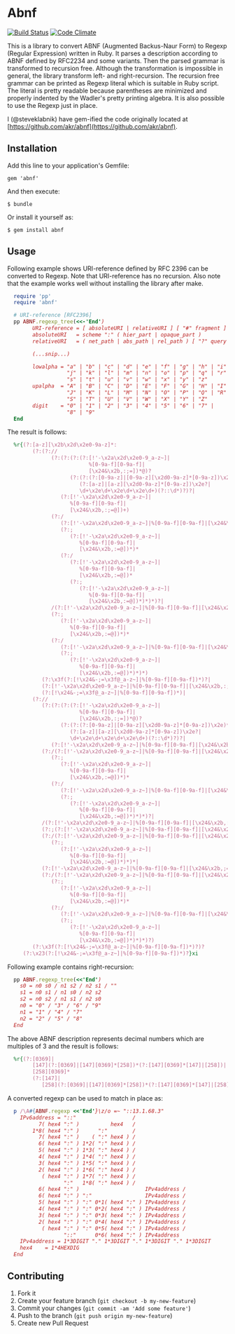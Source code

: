 # Abnf

[![Build Status](https://travis-ci.org/steveklabnik/abnf.png?branch=master)](https://travis-ci.org/steveklabnik/abnf) [![Code Climate](https://codeclimate.com/github/steveklabnik/abnf.png)](https://codeclimate.com/github/steveklabnik/abnf)

This is a library to convert ABNF (Augmented Backus-Naur Form) to Regexp
(Regular Expression) written in Ruby.  It parses a description according to
ABNF defined by RFC2234 and some variants.  Then the parsed grammar is
transformed to recursion free.  Although the transformation is impossible in
general, the library transform left- and right-recursion.  The recursion free
grammar can be printed as Regexp literal which is suitable in Ruby script.  The
literal is pretty readable because parentheses are minimized and properly
indented by the Wadler's pretty printing algebra.  It is also possible to use
the Regexp just in place.

I (@steveklabnik) have gem-ified the code originally located at
[https://github.com/akr/abnf](https://github.com/akr/abnf).

## Installation

Add this line to your application's Gemfile:

    gem 'abnf'

And then execute:

    $ bundle

Or install it yourself as:

    $ gem install abnf

## Usage

Following example shows URI-reference defined by RFC 2396 can be converted to
Regexp.
Note that URI-reference has no recursion.
Also note that the example works well without installing the library after make.

```ruby
  require 'pp'
  require 'abnf'

  # URI-reference [RFC2396]
  pp ABNF.regexp_tree(<<-'End')
        URI-reference = [ absoluteURI | relativeURI ] [ "#" fragment ]
        absoluteURI   = scheme ":" ( hier_part | opaque_part )
        relativeURI   = ( net_path | abs_path | rel_path ) [ "?" query ]

        (...snip...)

        lowalpha = "a" | "b" | "c" | "d" | "e" | "f" | "g" | "h" | "i" |
                   "j" | "k" | "l" | "m" | "n" | "o" | "p" | "q" | "r" |
                   "s" | "t" | "u" | "v" | "w" | "x" | "y" | "z"
        upalpha  = "A" | "B" | "C" | "D" | "E" | "F" | "G" | "H" | "I" |
                   "J" | "K" | "L" | "M" | "N" | "O" | "P" | "Q" | "R" |
                   "S" | "T" | "U" | "V" | "W" | "X" | "Y" | "Z"
        digit    = "0" | "1" | "2" | "3" | "4" | "5" | "6" | "7" |
                   "8" | "9"
  End
```

The result is follows:

```ruby
  %r{(?:[a-z][\x2b\x2d\x2e0-9a-z]*:
        (?:(?://
              (?:(?:(?:(?:[!'-\x2a\x2d\x2e0-9_a-z~]|
                          %[0-9a-f][0-9a-f]|
                          [\x24&\x2b,:;=])*@)?
                    (?:(?:(?:[0-9a-z]|[0-9a-z][\x2d0-9a-z]*[0-9a-z])\x2e)*
                       (?:[a-z]|[a-z][\x2d0-9a-z]*[0-9a-z])\x2e?|
                       \d+\x2e\d+\x2e\d+\x2e\d+)(?::\d*)?)?|
                 (?:[!'-\x2a\x2d\x2e0-9_a-z~]|
                    %[0-9a-f][0-9a-f]|
                    [\x24&\x2b,:;=@])+)
              (?:/
                 (?:[!'-\x2a\x2d\x2e0-9_a-z~]|%[0-9a-f][0-9a-f]|[\x24&\x2b,:=@])*
                 (?:;
                    (?:[!'-\x2a\x2d\x2e0-9_a-z~]|
                       %[0-9a-f][0-9a-f]|
                       [\x24&\x2b,:=@])*)*
                 (?:/
                    (?:[!'-\x2a\x2d\x2e0-9_a-z~]|
                       %[0-9a-f][0-9a-f]|
                       [\x24&\x2b,:=@])*
                    (?:;
                       (?:[!'-\x2a\x2d\x2e0-9_a-z~]|
                          %[0-9a-f][0-9a-f]|
                          [\x24&\x2b,:=@])*)*)*)?|
              /(?:[!'-\x2a\x2d\x2e0-9_a-z~]|%[0-9a-f][0-9a-f]|[\x24&\x2b,:=@])*
              (?:;
                 (?:[!'-\x2a\x2d\x2e0-9_a-z~]|
                    %[0-9a-f][0-9a-f]|
                    [\x24&\x2b,:=@])*)*
              (?:/
                 (?:[!'-\x2a\x2d\x2e0-9_a-z~]|%[0-9a-f][0-9a-f]|[\x24&\x2b,:=@])*
                 (?:;
                    (?:[!'-\x2a\x2d\x2e0-9_a-z~]|
                       %[0-9a-f][0-9a-f]|
                       [\x24&\x2b,:=@])*)*)*)
           (?:\x3f(?:[!\x24&-;=\x3f@_a-z~]|%[0-9a-f][0-9a-f])*)?|
           (?:[!'-\x2a\x2d\x2e0-9_a-z~]|%[0-9a-f][0-9a-f]|[\x24&\x2b,:;=\x3f@])
           (?:[!\x24&-;=\x3f@_a-z~]|%[0-9a-f][0-9a-f])*)|
        (?://
           (?:(?:(?:(?:[!'-\x2a\x2d\x2e0-9_a-z~]|
                       %[0-9a-f][0-9a-f]|
                       [\x24&\x2b,:;=])*@)?
                 (?:(?:(?:[0-9a-z]|[0-9a-z][\x2d0-9a-z]*[0-9a-z])\x2e)*
                    (?:[a-z]|[a-z][\x2d0-9a-z]*[0-9a-z])\x2e?|
                    \d+\x2e\d+\x2e\d+\x2e\d+)(?::\d*)?)?|
              (?:[!'-\x2a\x2d\x2e0-9_a-z~]|%[0-9a-f][0-9a-f]|[\x24&\x2b,:;=@])+)
           (?:/(?:[!'-\x2a\x2d\x2e0-9_a-z~]|%[0-9a-f][0-9a-f]|[\x24&\x2b,:=@])*
              (?:;
                 (?:[!'-\x2a\x2d\x2e0-9_a-z~]|
                    %[0-9a-f][0-9a-f]|
                    [\x24&\x2b,:=@])*)*
              (?:/
                 (?:[!'-\x2a\x2d\x2e0-9_a-z~]|%[0-9a-f][0-9a-f]|[\x24&\x2b,:=@])*
                 (?:;
                    (?:[!'-\x2a\x2d\x2e0-9_a-z~]|
                       %[0-9a-f][0-9a-f]|
                       [\x24&\x2b,:=@])*)*)*)?|
           /(?:[!'-\x2a\x2d\x2e0-9_a-z~]|%[0-9a-f][0-9a-f]|[\x24&\x2b,:=@])*
           (?:;(?:[!'-\x2a\x2d\x2e0-9_a-z~]|%[0-9a-f][0-9a-f]|[\x24&\x2b,:=@])*)*
           (?:/(?:[!'-\x2a\x2d\x2e0-9_a-z~]|%[0-9a-f][0-9a-f]|[\x24&\x2b,:=@])*
              (?:;
                 (?:[!'-\x2a\x2d\x2e0-9_a-z~]|
                    %[0-9a-f][0-9a-f]|
                    [\x24&\x2b,:=@])*)*)*|
           (?:[!'-\x2a\x2d\x2e0-9_a-z~]|%[0-9a-f][0-9a-f]|[\x24&\x2b,;=@])+
           (?:/(?:[!'-\x2a\x2d\x2e0-9_a-z~]|%[0-9a-f][0-9a-f]|[\x24&\x2b,:=@])*
              (?:;
                 (?:[!'-\x2a\x2d\x2e0-9_a-z~]|
                    %[0-9a-f][0-9a-f]|
                    [\x24&\x2b,:=@])*)*
              (?:/
                 (?:[!'-\x2a\x2d\x2e0-9_a-z~]|%[0-9a-f][0-9a-f]|[\x24&\x2b,:=@])*
                 (?:;
                    (?:[!'-\x2a\x2d\x2e0-9_a-z~]|
                       %[0-9a-f][0-9a-f]|
                       [\x24&\x2b,:=@])*)*)*)?)
        (?:\x3f(?:[!\x24&-;=\x3f@_a-z~]|%[0-9a-f][0-9a-f])*)?)?
     (?:\x23(?:[!\x24&-;=\x3f@_a-z~]|%[0-9a-f][0-9a-f])*)?}xi
```

Following example contains right-recursion:

```ruby
  pp ABNF.regexp_tree(<<'End')
    s0 = n0 s0 / n1 s2 / n2 s1 / ""
    s1 = n0 s1 / n1 s0 / n2 s2
    s2 = n0 s2 / n1 s1 / n2 s0
    n0 = "0" / "3" / "6" / "9"
    n1 = "1" / "4" / "7"
    n2 = "2" / "5" / "8"
  End
```

The above ABNF description represents decimal numbers
which are multiples of 3 and the result is follows:

```ruby
  %r{(?:[0369]|
        [147](?:[0369]|[147][0369]*[258])*(?:[147][0369]*[147]|[258])|
        [258][0369]*
        (?:[147]|
           [258](?:[0369]|[147][0369]*[258])*(?:[147][0369]*[147]|[258])))*}xi
```

A converted regexp can be used to match in place as:

```ruby
  p /\A#{ABNF.regexp <<'End'}\z/o =~ "::13.1.68.3"
    IPv6address = "::"                  /
          7( hex4 ":" )          hex4   /
        1*8( hex4 ":" )      ":"        /
          7( hex4 ":" )    ( ":" hex4 ) /
          6( hex4 ":" ) 1*2( ":" hex4 ) /
          5( hex4 ":" ) 1*3( ":" hex4 ) /
          4( hex4 ":" ) 1*4( ":" hex4 ) /
          3( hex4 ":" ) 1*5( ":" hex4 ) /
          2( hex4 ":" ) 1*6( ":" hex4 ) /
           ( hex4 ":" ) 1*7( ":" hex4 ) /
                  ":"   1*8( ":" hex4 ) /
          6( hex4 ":" )                     IPv4address /
          6( hex4 ":" ) ":"                 IPv4address /
          5( hex4 ":" ) ":" 0*1( hex4 ":" ) IPv4address /
          4( hex4 ":" ) ":" 0*2( hex4 ":" ) IPv4address /
          3( hex4 ":" ) ":" 0*3( hex4 ":" ) IPv4address /
          2( hex4 ":" ) ":" 0*4( hex4 ":" ) IPv4address /
           ( hex4 ":" ) ":" 0*5( hex4 ":" ) IPv4address /
                  "::"      0*6( hex4 ":" ) IPv4address
    IPv4address = 1*3DIGIT "." 1*3DIGIT "." 1*3DIGIT "." 1*3DIGIT
    hex4    = 1*4HEXDIG
  End
```

## Contributing

1. Fork it
2. Create your feature branch (`git checkout -b my-new-feature`)
3. Commit your changes (`git commit -am 'Add some feature'`)
4. Push to the branch (`git push origin my-new-feature`)
5. Create new Pull Request
